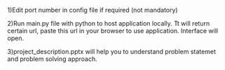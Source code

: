 1)Edit port number in config file if required (not mandatory)


2)Run main.py file with python to host application locally. 
  Tt will return certain url, paste this url in your browser to use application. 
  Interface will open.


3)project_description.pptx will help you to understand problem statemet and problem solving approach.
